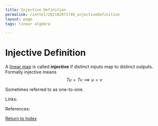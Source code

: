 ```yaml
---
title: Injective Definition
permalink: /zettel/202102071749_injectiveDefinition
layout: page
tags: linear algebra

---
```

# Injective Definition

A [linear map](202102071416_linearMapDefinition) is called **injective** if distinct inputs map to 
distinct outputs. Formally injective means
$$
T u = T v \implies u = v
$$

Sometimes referred to as one-to-one.

Links: 

References: 

[Return to Index](index)